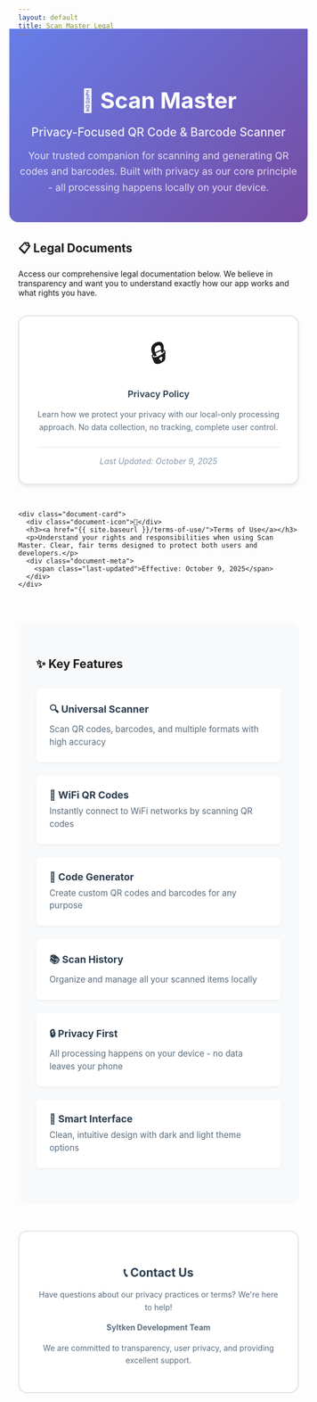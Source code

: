 ```yaml
---
layout: default
title: Scan Master Legal
---
```


<div class="hero-section">
  <div class="hero-content">
    <h1 class="hero-title">📱 Scan Master</h1>
    <p class="hero-subtitle">Privacy-Focused QR Code & Barcode Scanner</p>
    <p class="hero-description">
      Your trusted companion for scanning and generating QR codes and barcodes.
      Built with privacy as our core principle - all processing happens locally on your device.
    </p>
  </div>
</div>

<div class="legal-navigation">
  <h2>📋 Legal Documents</h2>
  <p>Access our comprehensive legal documentation below. We believe in transparency and want you to understand exactly how our app works and what rights you have.</p>

  <div class="document-grid">
    <div class="document-card">
      <div class="document-icon">🔒</div>
      <h3><a href="{{ site.baseurl }}/privacy-policy/">Privacy Policy</a></h3>
      <p>Learn how we protect your privacy with our local-only processing approach. No data collection, no tracking, complete user control.</p>
      <div class="document-meta">
        <span class="last-updated">Last Updated: October 9, 2025</span>
      </div>
    </div>

    <div class="document-card">
      <div class="document-icon">📜</div>
      <h3><a href="{{ site.baseurl }}/terms-of-use/">Terms of Use</a></h3>
      <p>Understand your rights and responsibilities when using Scan Master. Clear, fair terms designed to protect both users and developers.</p>
      <div class="document-meta">
        <span class="last-updated">Effective: October 9, 2025</span>
      </div>
    </div>
  </div>
</div>

<div class="app-features">
  <h2>✨ Key Features</h2>
  <div class="features-grid">
    <div class="feature-item">
      <h4>🔍 Universal Scanner</h4>
      <p>Scan QR codes, barcodes, and multiple formats with high accuracy</p>
    </div>
    <div class="feature-item">
      <h4>📶 WiFi QR Codes</h4>
      <p>Instantly connect to WiFi networks by scanning QR codes</p>
    </div>
    <div class="feature-item">
      <h4>🎯 Code Generator</h4>
      <p>Create custom QR codes and barcodes for any purpose</p>
    </div>
    <div class="feature-item">
      <h4>📚 Scan History</h4>
      <p>Organize and manage all your scanned items locally</p>
    </div>
    <div class="feature-item">
      <h4>🔒 Privacy First</h4>
      <p>All processing happens on your device - no data leaves your phone</p>
    </div>
    <div class="feature-item">
      <h4>🎨 Smart Interface</h4>
      <p>Clean, intuitive design with dark and light theme options</p>
    </div>
  </div>
</div>

<div class="contact-section">
  <h2>📞 Contact Us</h2>
  <p>Have questions about our privacy practices or terms? We're here to help!</p>
  <p><strong>Syltken Development Team</strong></p>
  <p>We are committed to transparency, user privacy, and providing excellent support.</p>
</div>

<style>
/* Custom styles for enhanced UX */
.hero-section {
  background: linear-gradient(135deg, #667eea 0%, #764ba2 100%);
  color: white;
  padding: 3rem 1rem;
  text-align: center;
  margin: -2rem -1rem 2rem -1rem;
  border-radius: 0 0 1rem 1rem;
}

.hero-content {
  max-width: 800px;
  margin: 0 auto;
}

.hero-title {
  font-size: 2.5rem;
  margin-bottom: 0.5rem;
  font-weight: 700;
}

.hero-subtitle {
  font-size: 1.3rem;
  margin-bottom: 1rem;
  opacity: 0.9;
  font-weight: 500;
}

.hero-description {
  font-size: 1.1rem;
  opacity: 0.8;
  line-height: 1.6;
  max-width: 600px;
  margin: 0 auto;
}

.legal-navigation {
  margin: 2rem 0;
}

.document-grid {
  display: grid;
  grid-template-columns: repeat(auto-fit, minmax(300px, 1fr));
  gap: 2rem;
  margin: 2rem 0;
}

.document-card {
  border: 2px solid #e1e5e9;
  border-radius: 1rem;
  padding: 2rem;
  text-align: center;
  background: #fff;
  box-shadow: 0 4px 6px rgba(0, 0, 0, 0.07);
  transition: all 0.3s ease;
}

.document-card:hover {
  transform: translateY(-4px);
  box-shadow: 0 8px 15px rgba(0, 0, 0, 0.1);
  border-color: #667eea;
}

.document-icon {
  font-size: 3rem;
  margin-bottom: 1rem;
}

.document-card h3 {
  margin: 1rem 0;
  color: #2c3e50;
}

.document-card h3 a {
  text-decoration: none;
  color: inherit;
  font-weight: 600;
}

.document-card h3 a:hover {
  color: #667eea;
}

.document-card p {
  color: #5a6c7d;
  line-height: 1.6;
  margin-bottom: 1.5rem;
}

.document-meta {
  font-size: 0.9rem;
  color: #8798ad;
  font-style: italic;
  border-top: 1px solid #e1e5e9;
  padding-top: 1rem;
}

.app-features {
  margin: 3rem 0;
  padding: 2rem;
  background: #f8f9fa;
  border-radius: 1rem;
}

.features-grid {
  display: grid;
  grid-template-columns: repeat(auto-fit, minmax(250px, 1fr));
  gap: 1.5rem;
  margin: 2rem 0;
}

.feature-item {
  background: white;
  padding: 1.5rem;
  border-radius: 0.5rem;
  box-shadow: 0 2px 4px rgba(0, 0, 0, 0.05);
}

.feature-item h4 {
  margin: 0 0 0.5rem 0;
  color: #2c3e50;
  font-size: 1.1rem;
}

.feature-item p {
  color: #5a6c7d;
  margin: 0;
  font-size: 0.95rem;
  line-height: 1.5;
}

.contact-section {
  margin: 3rem 0;
  padding: 2rem;
  background: #fff;
  border: 2px solid #e1e5e9;
  border-radius: 1rem;
  text-align: center;
}

.contact-section h2 {
  color: #2c3e50;
  margin-bottom: 1rem;
}

.contact-section p {
  color: #5a6c7d;
  line-height: 1.6;
}

/* Dark mode support */
@media (prefers-color-scheme: dark) {
  .document-card {
    background: #2d3748;
    border-color: #4a5568;
  }

  .document-card h3 {
    color: #e2e8f0;
  }

  .document-card p {
    color: #a0aec0;
  }

  .document-meta {
    color: #718096;
    border-color: #4a5568;
  }

  .app-features {
    background: #2d3748;
  }

  .feature-item {
    background: #4a5568;
  }

  .feature-item h4 {
    color: #e2e8f0;
  }

  .feature-item p {
    color: #a0aec0;
  }

  .contact-section {
    background: #2d3748;
    border-color: #4a5568;
  }

  .contact-section h2 {
    color: #e2e8f0;
  }

  .contact-section p {
    color: #a0aec0;
  }
}

/* Responsive adjustments */
@media (max-width: 768px) {
  .hero-title {
    font-size: 2rem;
  }

  .hero-subtitle {
    font-size: 1.1rem;
  }

  .hero-description {
    font-size: 1rem;
  }

  .document-grid {
    grid-template-columns: 1fr;
    gap: 1.5rem;
  }

  .features-grid {
    grid-template-columns: 1fr;
    gap: 1rem;
  }

  .document-card,
  .app-features,
  .contact-section {
    padding: 1.5rem;
  }
}
</style>